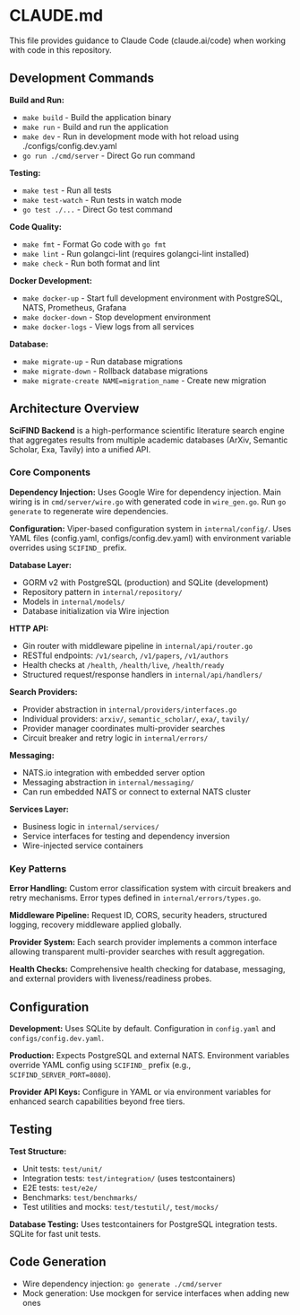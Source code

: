 # CLAUDE.md

This file provides guidance to Claude Code (claude.ai/code) when working with code in this repository.

## Development Commands

**Build and Run:**
- `make build` - Build the application binary
- `make run` - Build and run the application
- `make dev` - Run in development mode with hot reload using ./configs/config.dev.yaml
- `go run ./cmd/server` - Direct Go run command

**Testing:**
- `make test` - Run all tests
- `make test-watch` - Run tests in watch mode
- `go test ./...` - Direct Go test command

**Code Quality:**
- `make fmt` - Format Go code with `go fmt`
- `make lint` - Run golangci-lint (requires golangci-lint installed)
- `make check` - Run both format and lint

**Docker Development:**
- `make docker-up` - Start full development environment with PostgreSQL, NATS, Prometheus, Grafana
- `make docker-down` - Stop development environment
- `make docker-logs` - View logs from all services

**Database:**
- `make migrate-up` - Run database migrations
- `make migrate-down` - Rollback database migrations
- `make migrate-create NAME=migration_name` - Create new migration

## Architecture Overview

**SciFIND Backend** is a high-performance scientific literature search engine that aggregates results from multiple academic databases (ArXiv, Semantic Scholar, Exa, Tavily) into a unified API.

### Core Components

**Dependency Injection:** Uses Google Wire for dependency injection. Main wiring is in `cmd/server/wire.go` with generated code in `wire_gen.go`. Run `go generate` to regenerate wire dependencies.

**Configuration:** Viper-based configuration system in `internal/config/`. Uses YAML files (config.yaml, configs/config.dev.yaml) with environment variable overrides using `SCIFIND_` prefix.

**Database Layer:**
- GORM v2 with PostgreSQL (production) and SQLite (development)  
- Repository pattern in `internal/repository/`
- Models in `internal/models/`
- Database initialization via Wire injection

**HTTP API:**
- Gin router with middleware pipeline in `internal/api/router.go`
- RESTful endpoints: `/v1/search`, `/v1/papers`, `/v1/authors`
- Health checks at `/health`, `/health/live`, `/health/ready`
- Structured request/response handlers in `internal/api/handlers/`

**Search Providers:**
- Provider abstraction in `internal/providers/interfaces.go`
- Individual providers: `arxiv/`, `semantic_scholar/`, `exa/`, `tavily/`
- Provider manager coordinates multi-provider searches
- Circuit breaker and retry logic in `internal/errors/`

**Messaging:** 
- NATS.io integration with embedded server option
- Messaging abstraction in `internal/messaging/`
- Can run embedded NATS or connect to external NATS cluster

**Services Layer:**
- Business logic in `internal/services/`
- Service interfaces for testing and dependency inversion
- Wire-injected service containers

### Key Patterns

**Error Handling:** Custom error classification system with circuit breakers and retry mechanisms. Error types defined in `internal/errors/types.go`.

**Middleware Pipeline:** Request ID, CORS, security headers, structured logging, recovery middleware applied globally.

**Provider System:** Each search provider implements a common interface allowing transparent multi-provider searches with result aggregation.

**Health Checks:** Comprehensive health checking for database, messaging, and external providers with liveness/readiness probes.

## Configuration

**Development:** Uses SQLite by default. Configuration in `config.yaml` and `configs/config.dev.yaml`.

**Production:** Expects PostgreSQL and external NATS. Environment variables override YAML config using `SCIFIND_` prefix (e.g., `SCIFIND_SERVER_PORT=8080`).

**Provider API Keys:** Configure in YAML or via environment variables for enhanced search capabilities beyond free tiers.

## Testing

**Test Structure:**
- Unit tests: `test/unit/`
- Integration tests: `test/integration/` (uses testcontainers)
- E2E tests: `test/e2e/`
- Benchmarks: `test/benchmarks/`
- Test utilities and mocks: `test/testutil/`, `test/mocks/`

**Database Testing:** Uses testcontainers for PostgreSQL integration tests. SQLite for fast unit tests.

## Code Generation

- Wire dependency injection: `go generate ./cmd/server`
- Mock generation: Use mockgen for service interfaces when adding new ones